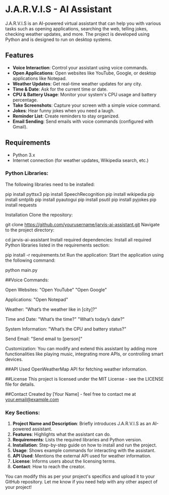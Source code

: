 # J.A.R.V.I.S - AI Assistant

J.A.R.V.I.S is an AI-powered virtual assistant that can help you with various tasks such as opening applications, searching the web, telling jokes, checking weather updates, and more. The project is developed using Python and is designed to run on desktop systems.

## Features
- **Voice Interaction**: Control your assistant using voice commands.
- **Open Applications**: Open websites like YouTube, Google, or desktop applications like Notepad.
- **Weather Updates**: Get real-time weather updates for any city.
- **Time & Date**: Ask for the current time or date.
- **CPU & Battery Usage**: Monitor your system's CPU usage and battery percentage.
- **Take Screenshots**: Capture your screen with a simple voice command.
- **Jokes**: Hear funny jokes when you need a laugh.
- **Reminder List**: Create reminders to stay organized.
- **Email Sending**: Send emails with voice commands (configured with Gmail).
  
## Requirements
- Python 3.x
- Internet connection (for weather updates, Wikipedia search, etc.)

### Python Libraries:
The following libraries need to be installed:

pip install pyttsx3
pip install SpeechRecognition
pip install wikipedia
pip install smtplib
pip install pyautogui
pip install psutil
pip install pyjokes
pip install requests

Installation
Clone the repository:


git clone https://github.com/yourusername/jarvis-ai-assistant.git
Navigate to the project directory:



cd jarvis-ai-assistant
Install required dependencies: Install all required Python libraries listed in the requirements section:



pip install -r requirements.txt
Run the application: Start the application using the following command:


python main.py

##Voice Commands:

Open Websites:
  "Open YouTube"
  "Open Google"

Applications:
  "Open Notepad"

Weather:
  "What’s the weather like in [city]?"

Time and Date:
  "What’s the time?"
  "What’s today’s date?"

System Information:
  "What’s the CPU and battery status?"

Send Email:
  "Send email to [person]"

Customization:
  You can modify and extend this assistant by adding more functionalities like playing music, integrating more APIs, or controlling smart devices.

##API Used
  OpenWeatherMap API for fetching weather information.

##License
  This project is licensed under the MIT License - see the LICENSE file for details.

##Contact
Created by [Your Name] - feel free to contact me at your.email@example.com


### Key Sections:
1. **Project Name and Description**: Briefly introduces J.A.R.V.I.S as an AI-powered assistant.
2. **Features**: Highlights what the assistant can do.
3. **Requirements**: Lists the required libraries and Python version.
4. **Installation**: Step-by-step guide on how to install and run the project.
5. **Usage**: Shows example commands for interacting with the assistant.
6. **API Used**: Mentions the external API used for weather information.
7. **License**: Informs users about the licensing terms.
8. **Contact**: How to reach the creator.

You can modify this as per your project's specifics and upload it to your GitHub repository. Let me know if you need help with any other aspect of your project!

